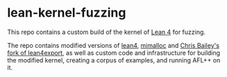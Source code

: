 # lean-kernel-fuzzing

This repo contains a custom build of the kernel of [Lean 4](https://lean-lang.org/)
for fuzzing.

The repo contains modified versions of [lean4](https://github.com/leanprover/lean4),
[mimalloc](https://github.com/microsoft/mimalloc) and
[Chris Bailey's fork of lean4export](https://github.com/ammkrn/lean4export/tree/format2024),
as well as custom code and infrastructure for building the modified kernel, creating a corpus
of examples, and running AFL++ on it.

